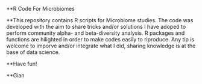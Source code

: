 **R Code For Microbiomes

**This repository contains R scripts for Microbiome studies.
The code was developed with the aim to share tricks and/or solutions I have adoped to perform community alpha- and beta-diversity analysis. R packages and functions are hilighted in order to make codes easily to riproduce. Any tip is welcome to imporve and/or integrate what I did, sharing knowledge is at the base of data science.

**Have fun!

**Gian
